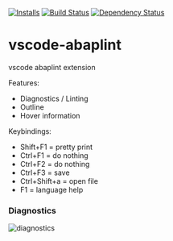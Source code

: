 [![Installs](https://vsmarketplacebadge.apphb.com/installs/larshp.vscode-abaplint.svg)](https://marketplace.visualstudio.com/items?itemName=larshp.vscode-abaplint)
[![Build Status](https://travis-ci.com/abaplint/vscode-abaplint.svg?branch=master)](https://travis-ci.com/abaplint/vscode-abaplint)
[![Dependency Status](https://david-dm.org/abaplint/vscode-abaplint.svg)](https://david-dm.org/abaplint/vscode-abaplint)

# vscode-abaplint
vscode abaplint extension

Features:
* Diagnostics / Linting
* Outline
* Hover information

Keybindings:
* Shift+F1 = pretty print
* Ctrl+F1 = do nothing
* Ctrl+F2 = do nothing
* Ctrl+F3 = save
* Ctrl+Shift+a = open file
* F1 = language help

### Diagnostics
![diagnostics](https://raw.githubusercontent.com/abaplint/vscode-abaplint/master/img/screenshot_20190907.png)
